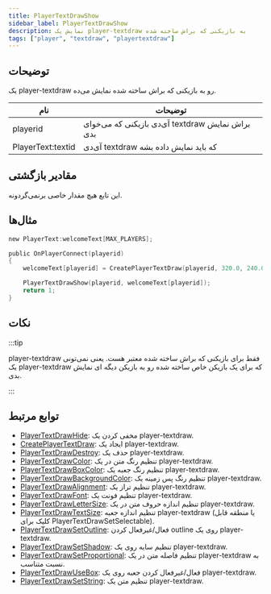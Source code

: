 ```yaml
---
title: PlayerTextDrawShow
sidebar_label: PlayerTextDrawShow
description: نمایش یک player-textdraw به بازیکنی که براش ساخته شده
tags: ["player", "textdraw", "playertextdraw"]
---
```


## توضیحات

یک player-textdraw رو به بازیکنی که براش ساخته شده نمایش می‌ده.

| نام               | توضیحات                                                  |
| ----------------- | -------------------------------------------------------- |
| playerid          | آی‌دی بازیکنی که می‌خوای textdraw براش نمایش بدی         |
| PlayerText:textid | آی‌دی textdraw که باید نمایش داده بشه                     |

## مقادیر بازگشتی

این تابع هیچ مقدار خاصی برنمی‌گردونه.

## مثال‌ها

```c
new PlayerText:welcomeText[MAX_PLAYERS];

public OnPlayerConnect(playerid)
{
    welcomeText[playerid] = CreatePlayerTextDraw(playerid, 320.0, 240.0, "Welcome to my OPEN.MP server");

    PlayerTextDrawShow(playerid, welcomeText[playerid]);
    return 1;
}
```

## نکات

:::tip

player-textdraw فقط برای بازیکنی که براش ساخته شده معتبر هست. یعنی نمی‌تونی یک player-textdraw که برای یک بازیکن خاص ساخته شده رو به بازیکن دیگه ای نمایش بدی.

:::

## توابع مرتبط

- [PlayerTextDrawHide](PlayerTextDrawHide): مخفی کردن یک player-textdraw.
- [CreatePlayerTextDraw](CreatePlayerTextDraw): ایجاد یک player-textdraw.
- [PlayerTextDrawDestroy](PlayerTextDrawDestroy): حذف یک player-textdraw.
- [PlayerTextDrawColor](PlayerTextDrawColor): تنظیم رنگ متن در یک player-textdraw.
- [PlayerTextDrawBoxColor](PlayerTextDrawBoxColor): تنظیم رنگ جعبه یک player-textdraw.
- [PlayerTextDrawBackgroundColor](PlayerTextDrawBackgroundColor): تنظیم رنگ پس زمینه یک player-textdraw.
- [PlayerTextDrawAlignment](PlayerTextDrawAlignment): تنظیم تراز یک player-textdraw.
- [PlayerTextDrawFont](PlayerTextDrawFont): تنظیم فونت یک player-textdraw.
- [PlayerTextDrawLetterSize](PlayerTextDrawLetterSize): تنظیم اندازه حروف متن در یک player-textdraw.
- [PlayerTextDrawTextSize](PlayerTextDrawTextSize): تنظیم اندازه جعبه player-textdraw (یا منطقه قابل کلیک برای PlayerTextDrawSetSelectable).
- [PlayerTextDrawSetOutline](PlayerTextDrawSetOutline): فعال/غیرفعال کردن outline روی یک player-textdraw.
- [PlayerTextDrawSetShadow](PlayerTextDrawSetShadow): تنظیم سایه روی یک player-textdraw.
- [PlayerTextDrawSetProportional](PlayerTextDrawSetProportional): تنظیم فاصله متن در یک player-textdraw به نسبت متناسب.
- [PlayerTextDrawUseBox](PlayerTextDrawUseBox): فعال/غیرفعال کردن جعبه روی یک player-textdraw.
- [PlayerTextDrawSetString](PlayerTextDrawSetString): تنظیم متن یک player-textdraw.